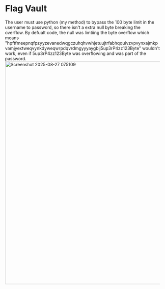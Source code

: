 # Flag Vault 
The user must use python (my method) to bypass the 100 byte limit in the username to password, so there isn't a extra null byte breaking the overflow. By defualt code, the null was limtiing the byte overflow which means "hpftfmeepnqfpzyyzevanedwqgczuhqhvwhjetuujtrfabhqquivzvpvynxajmkpvamjyextweqvynkdyweqwrpdqvrdmgyyyaygbij5up3rP4zz123Byte" wouldn't work, even if 5up3rP4zz123Byte was overflowing and was part of the password. 
<img width="988" height="727" alt="Screenshot 2025-08-27 075109" src="https://github.com/user-attachments/assets/af34d4ed-4bb6-4e61-a38b-4e7a4980b14b" />
